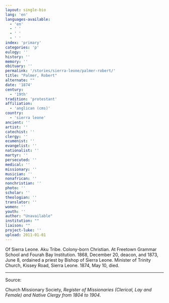 ```yaml
---
layout: single-bio
lang: 'en'
languages-available:
  - 'en'
  - ' '
  - ' '
  - ' '
index: 'primary'
categories: 'p'
eulogy: ''
history: ''
memory: ''
obituary: ''
permalink: '/stories/sierra-leone/palmer-robert/'
title: "Palmer, Robert"
alternate: ""
date: '1874'
century:
  - '19th'
tradition: 'protestant'
affiliation:
  - 'anglican (cms)'
country:
  - 'sierra leone'
ancient: ''
artist: ''
catechist: ''
clergy: ''
ecumenist: ''
evangelist: ''
nationalist: ''
martyr: ''
persecuted: ''
medical: ''
missionary: ''
musician: ''
nonafrican: ''
nonchristian: ''
photo: ''
scholar: ''
theologian: ''
translator: ''
women: ''
youth: ''
author: "Unavailable"
institution: ""
liaison: ""
project-luke: ''
upload: 2011-01-01
---
```




Of Sierra Leone.  Aku Tribe.  Colony-born Christian.  At Freetown Grammar School and Fourah Bay Institution.  1868, December 20, deacon, and 1873, June 8, ordained a priest by Bishop of Sierra Leone.  Minister of Trinity Church, Kissey Road, Sierra Leone.  1874, May 10, died.

---

Source:

Church Missionary Society, *Register of Missionaries (Clerical, Lay and Female) and Native Clergy from 1804 to 1904*.